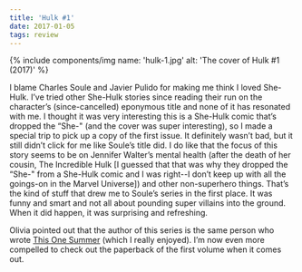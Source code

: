 ```yaml
---
title: 'Hulk #1'
date: 2017-01-05
tags: review
---
```


{% include components/img name: 'hulk-1.jpg' alt: 'The cover of Hulk #1 (2017)' %}

I blame Charles Soule and Javier Pulido for making me think I loved She-Hulk. I’ve tried other She-Hulk stories since reading their run on the character’s (since-cancelled) eponymous title and none of it has resonated with me. I thought it was very interesting this is a She-Hulk comic that’s dropped the “She-" (and the cover was super interesting), so I made a special trip to pick up a copy of the first issue. It definitely wasn’t bad, but it still didn’t click for me like Soule’s title did. I do like that the focus of this story seems to be on Jennifer Walter’s mental health (after the death of her cousin, The Incredible Hulk [I guessed that that was why they dropped the “She-" from a She-Hulk comic and I was right--I don’t keep up with all the goings-on in the Marvel Universe]) and other non-superhero things. That’s the kind of stuff that drew me to Soule’s series in the first place. It was funny and smart and not all about pounding super villains into the ground. When it did happen, it was surprising and refreshing.

Olivia pointed out that the author of this series is the same person who wrote <a href=“https://www.goodreads.com/book/show/18465566-this-one-summer”>This One Summer</a> (which I really enjoyed). I’m now even more compelled to check out the paperback of the first volume when it comes out.
